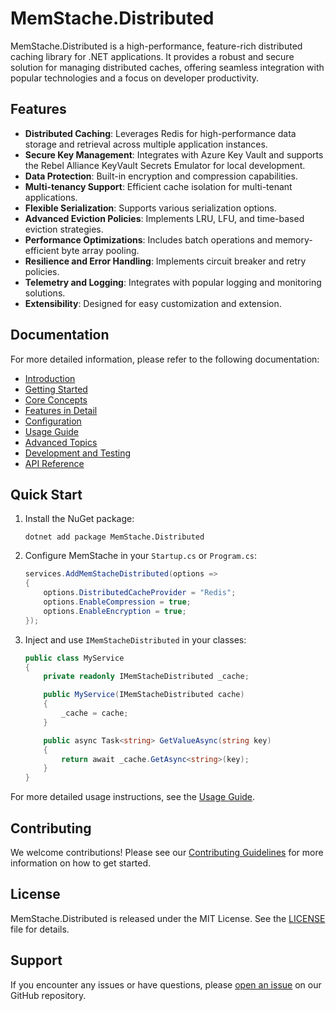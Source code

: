 # MemStache.Distributed

MemStache.Distributed is a high-performance, feature-rich distributed caching library for .NET applications. It provides a robust and secure solution for managing distributed caches, offering seamless integration with popular technologies and a focus on developer productivity.

## Features

- **Distributed Caching**: Leverages Redis for high-performance data storage and retrieval across multiple application instances.
- **Secure Key Management**: Integrates with Azure Key Vault and supports the Rebel Alliance KeyVault Secrets Emulator for local development.
- **Data Protection**: Built-in encryption and compression capabilities.
- **Multi-tenancy Support**: Efficient cache isolation for multi-tenant applications.
- **Flexible Serialization**: Supports various serialization options.
- **Advanced Eviction Policies**: Implements LRU, LFU, and time-based eviction strategies.
- **Performance Optimizations**: Includes batch operations and memory-efficient byte array pooling.
- **Resilience and Error Handling**: Implements circuit breaker and retry policies.
- **Telemetry and Logging**: Integrates with popular logging and monitoring solutions.
- **Extensibility**: Designed for easy customization and extension.

## Documentation

For more detailed information, please refer to the following documentation:

- [Introduction](https://github.com/Rebel-Alliance-2023/Memstache.Distributed/edit/main/src/Memstache.Distributed/Memstache.Distributed/readme.md)
- [Getting Started](https://github.com/Rebel-Alliance-2023/Memstache.Distributed/blob/main/src/Memstache.Distributed/Memstache.Distributed/_docs/memstache-getting-started.md) 
- [Core Concepts](https://github.com/Rebel-Alliance-2023/Memstache.Distributed/blob/main/src/Memstache.Distributed/Memstache.Distributed/_docs/memstache-core-concepts.md)
- [Features in Detail](https://github.com/Rebel-Alliance-2023/Memstache.Distributed/blob/main/src/Memstache.Distributed/Memstache.Distributed/_docs/memstache-features-in-detail.md)
- [Configuration](https://github.com/Rebel-Alliance-2023/Memstache.Distributed/blob/main/src/Memstache.Distributed/Memstache.Distributed/_docs/memstache-configuration.md)
- [Usage Guide](https://github.com/Rebel-Alliance-2023/Memstache.Distributed/blob/main/src/Memstache.Distributed/Memstache.Distributed/_docs/memstache-usage-guide.md)
- [Advanced Topics](https://github.com/Rebel-Alliance-2023/Memstache.Distributed/blob/main/src/Memstache.Distributed/Memstache.Distributed/_docs/memstache-advanced-topics.md)
- [Development and Testing](https://github.com/Rebel-Alliance-2023/Memstache.Distributed/blob/main/src/Memstache.Distributed/Memstache.Distributed/_docs/memstache-development-and-testing.md)
- [API Reference](https://github.com/Rebel-Alliance-2023/Memstache.Distributed/blob/main/src/Memstache.Distributed/Memstache.Distributed/_docs/memstache-api-reference.md)

## Quick Start

1. Install the NuGet package:
   ```
   dotnet add package MemStache.Distributed
   ```

2. Configure MemStache in your `Startup.cs` or `Program.cs`:
   ```csharp
   services.AddMemStacheDistributed(options =>
   {
       options.DistributedCacheProvider = "Redis";
       options.EnableCompression = true;
       options.EnableEncryption = true;
   });
   ```

3. Inject and use `IMemStacheDistributed` in your classes:
   ```csharp
   public class MyService
   {
       private readonly IMemStacheDistributed _cache;

       public MyService(IMemStacheDistributed cache)
       {
           _cache = cache;
       }

       public async Task<string> GetValueAsync(string key)
       {
           return await _cache.GetAsync<string>(key);
       }
   }
   ```

For more detailed usage instructions, see the [Usage Guide](/_docs/UsageGuide.md).

## Contributing

We welcome contributions! Please see our [Contributing Guidelines](/_docs/DevelopmentAndTesting.md#contributing-guidelines) for more information on how to get started.

## License

MemStache.Distributed is released under the MIT License. See the [LICENSE](LICENSE) file for details.

## Support

If you encounter any issues or have questions, please [open an issue](https://github.com/yourusername/MemStache.Distributed/issues) on our GitHub repository.

